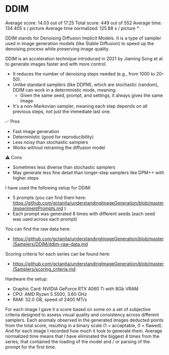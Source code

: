 # DDIM

Average score: 14.03 out of 17.25
Total score: 449 out of 552
Average time: 134.405 s / picture
Average time normalized: 125.88 s / picture *

DDIM stands for Denoising Diffusion Implicit Models. It is a type of sampler used in image generation models (like Stable Diffusion) to speed up the denoising process while preserving image quality.

DDIM is an acceleration technique introduced in 2021 by Jiaming Song et al. to generate images faster and with more control.
- It reduces the number of denoising steps needed (e.g., from 1000 to 20–50).
- Unlike standard samplers (like DDPM), which are stochastic (random), DDIM can work in a deterministic mode, meaning:
  - Given the same seed, prompt, and settings, it always gives the same image.
- It's a non-Markovian sampler, meaning each step depends on all previous steps, not just the immediate last one.


✅ Pros
- Fast image generation
- Deterministic (good for reproducibility)
- Less noisy than stochastic samplers
- Works without retraining the diffusion model

⚠️ Cons
- Sometimes less diverse than stochastic samplers
- May generate less fine detail than longer-step samplers like DPM++ with higher steps


I have used the following setup for DDIM:
- 5 prompts (you can find them here: https://github.com/gctanita/understandingImageGeneration/blob/master/experimentPrompts.md )
- Each prompt was generated 8 times with different seeds (each seed was used across each prompt)


You can find the raw data here: 
- https://github.com/gctanita/understandingImageGeneration/blob/master/Samplers/DDIM/ddim-raw-data.md


Scoring criteria for each series can be found here:
- https://github.com/gctanita/understandingImageGeneration/blob/master/Samplers/scoring_criteria.md


Hardware the setup:
- Graphic Card: NVIDIA GeForce RTX 4060 Ti with 8Gb VRAM 
- CPU: AMD Ryzen 5 5500, 3.60 GHz
- RAM: 32.0 GB, speed of 2400 MT/s 


For each image I gave it a score based on some on a set of subjective criteria designed to assess visual quality and consistency across different samplers. Each anomaly observed in the generated images deducted points from the total score, resulting in a binary scale (1 = acceptable, 0 = flawed). And for each image I recorded how much it took to generate them. Average normalized time means that I have eliminated the biggest 4 times from the series, that contained the loading of the model and / or parsing of the prompt for the first time. 



